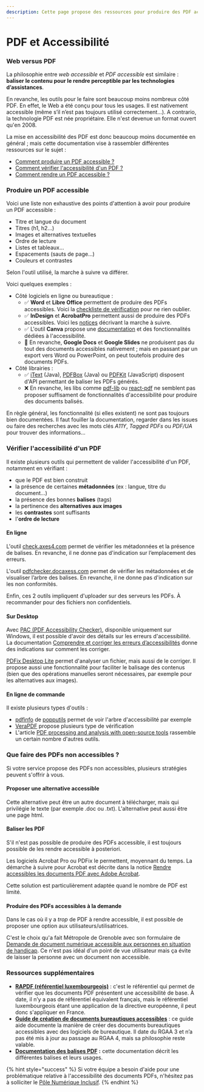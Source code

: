 ```yaml
---
description: Cette page propose des ressources pour produire des PDF accessibles
---
```


# PDF et Accessibilité

### Web versus PDF

La philosophie entre _web accessible_ et _PDF accessible_ est similaire : **baliser le contenu pour le rendre perceptible par les technologies d’assistances**.

En revanche, les outils pour le faire sont beaucoup moins nombreux côté PDF. En effet, le Web a été conçu pour tous les usages. Il est nativement accessible (même s’il n’est pas toujours utilisé correctement…). A contrario, la technologie PDF est née propriétaire. Elle n'est devenue un format ouvert qu'en 2008.

La mise en accessibilité des PDF est donc beaucoup moins documentée en général ; mais cette documentation vise à rassembler différentes ressources sur le sujet :

* [Comment produire un PDF accessible ?](pdf-et-accessibilite.md#produire-un-pdf-accessible)
* [Comment vérifier l'accessibilité d'un PDF ?](pdf-et-accessibilite.md#verifier-laccessibilite-dun-pdf)
* [Comment rendre un PDF accessible ?](pdf-et-accessibilite.md#que-faire-des-pdfs-non-accessibles)

### Produire un PDF accessible

Voici une liste non exhaustive des points d'attention à avoir pour produire un PDF accessible :

* Titre et langue du document
* Titres (h1, h2…)
* Images et alternatives textuelles
* Ordre de lecture
* Listes et tableaux…
* Espacements (sauts de page…)
* Couleurs et contrastes

Selon l'outil utilisé, la marche à suivre va différer.

Voici quelques exemples :

* Côté logiciels en ligne ou bureautique :
  * ✅ **Word** et **Libre Office** permettent de produire des PDFs accessibles. Voici la [checkliste de vérification](https://design.numerique.gouv.fr/outils/checklist-pdf/) pour ne rien oublier.
  * ✅ **InDesign** et **AcrobatPro** permettent aussi de produire des PDFs accessibles. Voici les [notices](https://www.pdf-accessible.com/notices-accessibilite-indesign-acrobat/) décrivant la marche à suivre.
  * ✅ L'outil **Canva** propose une [documentation](https://www.canva.com/help/pdf-accessibility-features/) et des fonctionnalités dédiées à l'accessibilité.
  * 😬 En revanche, **Google Docs** et **Google Slides** ne produisent pas du tout des documents accessibles nativement ; mais en passant par un export vers Word ou PowerPoint, on peut toutefois produire des documents PDFs.
* Côté librairies :
  * ✅ [iText](https://itextpdf.com/) (Java), [PDFBox](https://pdfbox.apache.org/) (Java) ou [PDFKit](https://pdfkit.org/) (JavaScript) disposent d'API permettant de baliser les PDFs générés.
  * ❌ En revanche, les libs comme [pdf-lib](https://pdf-lib.js.org/) ou [react-pdf](https://react-pdf.org/components) ne semblent pas proposer suffisament de fonctionnalités d'accessibilité pour produire des documents balisés.

En règle général, les fonctionnalité (si elles existent) ne sont pas toujours bien documentées. Il faut fouiller la documentation, regarder dans les issues ou faire des recherches avec les mots clés _A11Y_, _Tagged PDFs_ ou _PDF/UA_ pour trouver des informations...

### Vérifier l'accessibilité d'un PDF

Il existe plusieurs outils qui permettent de valider l'accessibilité d'un PDF, notamment en vérifiant :

* que le PDF est bien construit
* la présence de certaines **métadonnées** (ex : langue, titre du document…)
* la présence des bonnes **balises** (tags)
* la pertinence des **alternatives aux images**
* les **contrastes** sont suffisants
* l'**ordre de lecture**

#### En ligne

L'outil [check.axes4.com](https://check.axes4.com/en) permet de vérifier les métadonnées et la présence de balises. En revanche, il ne donne pas d'indication sur l’emplacement des erreurs.

L'outil [pdfchecker.docaxess.com](https://pdfchecker.docaxess.com/) permet de vérifier les métadonnées et de visualiser l’arbre des balises. En revanche, il ne donne pas d'indication sur les non conformités.

Enfin, ces 2 outils impliquent d'uploader sur des serveurs les PDFs. À recommander pour des fichiers non confidentiels.

#### Sur Desktop

Avec [PAC (PDF Accessibility Checker)](https://pac.pdf-accessibility.org/en), disponible uniquement sur Windows, il est possible d'avoir des détails sur les erreurs d'accessibilité. La documentation [Comprendre et corriger les erreurs d’accessibilités](https://tanaguru.com/pac-comprendre-et-corriger-les-erreurs-daccessibilite) donne des indications sur comment les corriger.

[PDFix Desktop Lite](https://pdfix.net/products/pdfix-desktop-lite/) permet d'analyser un fichier, mais aussi de le corriger. Il propose aussi une fonctionnalité pour faciliter le balisage des contenus (bien que des opérations manuelles seront nécessaires, par exemple pour les alternatives aux images).

#### En ligne de commande

Il existe plusieurs types d'outils :

* [pdfinfo](https://www.mankier.com/1/pdfinfo) de [popputils](https://pypi.org/project/poppler-utils/) permet de voir l'arbre d'accessibilité par exemple
* [VeraPDF](https://docs.verapdf.org/cli/) propose plusieurs type de vérification
* L'article [PDF processing and analysis with open-source tools](https://bitsgalore.org/2021/09/06/pdf-processing-and-analysis-with-open-source-tools.html) rassemble un certain nombre d'autres outils.

### Que faire des PDFs non accessibles ?

Si votre service propose des PDFs non accessibles, plusieurs stratégies peuvent s'offrir à vous.

#### Proposer une alternative accessible

Cette alternative peut être un autre document à télécharger, mais qui privilégie le texte (par exemple .doc ou .txt). L'alternative peut aussi être une page html.

#### Baliser les PDF

S'il n'est pas possible de produire des PDFs accessible, il est toujours possible de les rendre accessible à posteriori.

Les logiciels Acrobat Pro ou PDFix le permettent, moyennant du temps. La démarche à suivre pour Acrobat est décrite dans la notice [Rendre accessibles les documents PDF avec Adobe Acrobat](https://www.pdf-accessible.com/notices-accessibilite-indesign-acrobat/#acrobat).

Cette solution est particulièrement adaptée quand le nombre de PDF est limité.

#### Produire des PDFs accessibles à la demande

Dans le cas où il y a _trop_ de PDF à rendre accessible, il est possible de proposer une option aux utilisateurs/utilisatrices.

C'est le choix qu'a fait Métropole de Grenoble avec son formulaire de [Demande de document numérique accessible aux personnes en situation de handicap](https://www.grenoblealpesmetropole.fr/621-demande-de-document-numerique-accessible.htm). Ce n'est pas idéal d'un point de vue utilisateur mais ça évite de laisser la personne avec un document non accessible.

### Ressources supplémentaires

* [**RAPDF (référentiel luxembourgeois)**](https://accessibilite.public.lu/fr/rapdf1/) : c'est le référentiel qui permet de vérifier que les documents PDF présentent une accessibilité de base. À date, il n’y a pas de référentiel équivalent français, mais le référentiel luxembourgeois étant une application de la directive européenne, il peut donc s'appliquer en France.
* [**Guide de création de documents bureautiques accessibles**](https://disic.github.io/guides-documents_bureautiques_accessibles/html/) : ce guide aide documente la manière de créer des documents bureautiques accessibles avec des logiciels de bureautique. Il date du RGAA 3 et n’a pas été mis à jour au passage au RGAA 4, mais sa philosophie reste valable.
* [**Documentation des balises PDF**](https://design.ipedis.com/5dda74a23/p/122882-overview) **:** cette documentation décrit les différentes balises et leurs usages.

{% hint style="success" %}
Si votre équipe a besoin d'aide pour une problématique relative à l'accessibilité des documents PDFs, n'hésitez pas à solliciter le [Pôle Numérique Inclusif](../../../../solliciter-et-contribuer-a-la-communaute/je-sollicite-de-laide-transverse/aide-transverse-pole-numerique-inclusif.md).&#x20;
{% endhint %}
